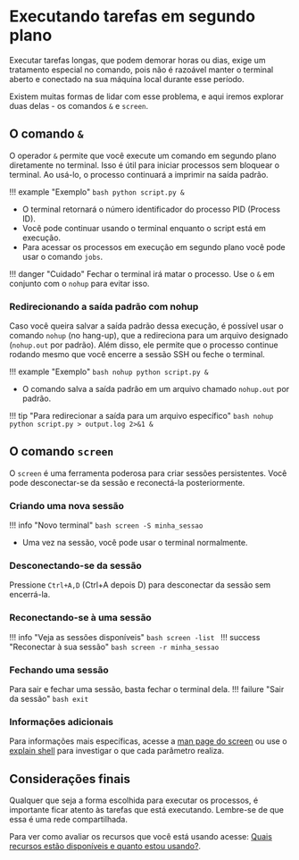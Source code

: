 # Executando tarefas em segundo plano

Executar tarefas longas, que podem demorar horas ou dias, exige um tratamento especial no comando, pois não é razoável manter o terminal aberto e conectado na sua máquina local durante esse período.

Existem muitas formas de lidar com esse problema, e aqui iremos explorar duas delas - os comandos `&` e `screen`.

## O comando `&`

O operador `&` permite que você execute um comando em segundo plano diretamente no terminal. Isso é útil para iniciar processos sem bloquear o terminal. Ao usá-lo, o processo continuará a imprimir na saída padrão.

!!! example "Exemplo"
	```bash
	python script.py &
	```
* O terminal retornará o número identificador do processo PID (Process ID).
* Você pode continuar usando o terminal enquanto o script está em execução.
* Para acessar os processos em execução em segundo plano você pode usar o comando `jobs`.

!!! danger "Cuidado"
	Fechar o terminal irá matar o processo. Use o `&` em conjunto com o `nohup` para evitar isso.

### Redirecionando a saída padrão com nohup

Caso você queira salvar a saída padrão dessa execução, é possível usar o comando `nohup` (no hang-up), que a redireciona para um arquivo designado (`nohup.out` por padrão). Além disso, ele permite que o processo continue rodando mesmo que você encerre a sessão SSH ou feche o terminal.

!!! example "Exemplo"
	```bash
	nohup python script.py &
	```
* O comando salva a saída padrão em um arquivo chamado `nohup.out` por padrão.


!!! tip "Para redirecionar a saída para um arquivo específico"
	```bash
	nohup python script.py > output.log 2>&1 &
	```

## O comando `screen`

O `screen` é uma ferramenta poderosa para criar sessões persistentes. Você pode desconectar-se da sessão e reconectá-la posteriormente.

### Criando uma nova sessão
!!! info "Novo terminal" 
	```bash
	screen -S minha_sessao
	```
* Uma vez na sessão, você pode usar o terminal normalmente.

### Desconectando-se da sessão
Pressione `Ctrl+A,D` (Ctrl+A depois D) para desconectar da sessão sem encerrá-la.

### Reconectando-se à uma sessão
!!! info "Veja as sessões disponíveis"
	```bash
	screen -list
	```
!!! success "Reconectar à sua sessão"
	```bash
	screen -r minha_sessao
	```

### Fechando uma sessão
Para sair e fechar uma sessão, basta fechar o terminal dela.
!!! failure "Sair da sessão"
	```bash
	exit
	```

### Informações adicionais
Para informações mais específicas, acesse a [man page do screen](https://www.gnu.org/software/screen/manual/screen.html) ou use o [explain shell](https://explainshell.com/explain?cmd=screen+-r+nova_sessao) para investigar o que cada parâmetro realiza.

## Considerações finais
Qualquer que seja a forma escolhida para executar os processos, é importante ficar atento às tarefas que está executando. Lembre-se de que essa é uma rede compartilhada.

Para ver como avaliar os recursos que você está usando acesse: [Quais recursos estão disponíveis e quanto estou usando?](resources.md).
